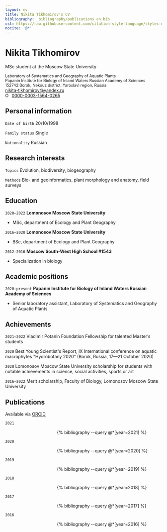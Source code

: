 ```yaml
---
layout: cv
title: Nikita Tikhomirov's CV
bibliography: _bibliography/publications_en.bib
csl: https://raw.githubusercontent.com/citation-style-language/styles-distribution/master/apa-cv.csl
nocite: '@*'
---
```

# Nikita Tikhomirov
MSc student at the Moscow State University

<span style = "font-size: 90%">
Laboratory of Systematics and Geography of Aquatic Plants<br>
Papanin Institute for Biology of Inland Waters Russian Academy of Sciences<br>
152742 Borok, Nekouz district, Yaroslavl region, Russia
</span>
<div id="webaddress">
<a href="mailto:nikita-tikhomirov@yandex.ru">nikita-tikhomirov@yandex.ru</a> <br> <a href="https://orcid.org/0000-0003-1564-0265" target="orcid.widget" rel="me noopener noreferrer" style="vertical-align:top;"><img src="https://orcid.org/sites/default/files/images/orcid_16x16.png" style="width:1em;margin-right:.5em;" alt="ORCID iD icon">0000-0003-1564-0265</a>
</div>

## Personal information

`Date of birth`
20/10/1998

`Family status`
Single

`Nationality`
Russian

## Research interests

`Topics`
Evolution, biodiversity, biogeography

`Methods`
Bio- and geoinformatics, plant morphology and anatomy, field surveys

## Education

`2020–2022`
__Lomonosov Moscow State University__

- MSc, department of Ecology and Plant Geography

`2016–2020`
__Lomonosov Moscow State University__

- BSc, department of Ecology and Plant Geography

`2012–2016`
__Moscow South-West High School #1543__

- Specialization in biology

## Academic positions

`2020–present`
__Papanin Institute for Biology of Inland Waters Russian Academy of Sciences__

- Senior laboratory assistant, Laboratory of Systematics and Geography of Aquatic Plants

## Achievements

`2021–2022`
Vladimir Potanin Foundation Fellowship for talented Master’s students

`2020`
Best Young Scientist's Report, IX International conference on aquatic macrophytes "Hydrobotany 2020" (Borok, Russia, 17—21 October 2020)

`2020`
Lomonosov Moscow State University scholarship for students with notable achievements in science, social activities, sports or art

`2016–2022`
Merit scholarship, Faculty of Biology, Lomonosov Moscow State University

## Publications

Available via [ORCID](#top)

`2021`
<div style = "position: relative; left: 33%; width: 65%">{% bibliography --query @*[year=2021] %}</div>

`2020`
<div style = "position: relative; left: 33%; width: 65%">{% bibliography --query @*[year=2020] %}</div>

`2019`
<div style = "position: relative; left: 33%; width: 65%">{% bibliography --query @*[year=2019] %}</div>

`2018`
<div style = "position: relative; left: 33%; width: 65%">{% bibliography --query @*[year=2018] %}</div>

`2017`
<div style = "position: relative; left: 33%; width: 65%">{% bibliography --query @*[year=2017] %}</div>

`2016`
<div style = "position: relative; left: 33%; width: 65%">{% bibliography --query @*[year=2016] %}</div>
